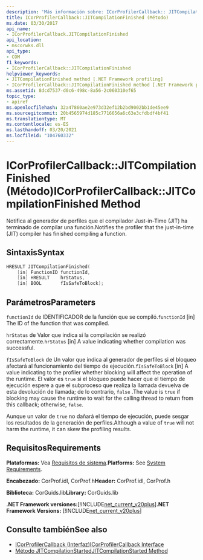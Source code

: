 ```yaml
---
description: 'Más información sobre: ICorProfilerCallback:: JITCompilationFinished ((método)'
title: ICorProfilerCallback::JITCompilationFinished (Método)
ms.date: 03/30/2017
api_name:
- ICorProfilerCallback.JITCompilationFinished
api_location:
- mscorwks.dll
api_type:
- COM
f1_keywords:
- ICorProfilerCallback::JITCompilationFinished
helpviewer_keywords:
- JITCompilationFinished method [.NET Framework profiling]
- ICorProfilerCallback::JITCompilationFinished method [.NET Framework profiling]
ms.assetid: 8dcd7537-d0c6-498c-8a56-2c060310ef65
topic_type:
- apiref
ms.openlocfilehash: 32a47860ae2e973d32ef12b2bd9002bb1de45ee9
ms.sourcegitcommit: 20b4565974d185c7716656a6c63e3cfdbdf4bf41
ms.translationtype: MT
ms.contentlocale: es-ES
ms.lasthandoff: 03/20/2021
ms.locfileid: "104760332"
---
```

# <a name="icorprofilercallbackjitcompilationfinished-method"></a><span data-ttu-id="88077-103">ICorProfilerCallback::JITCompilationFinished (Método)</span><span class="sxs-lookup"><span data-stu-id="88077-103">ICorProfilerCallback::JITCompilationFinished Method</span></span>

<span data-ttu-id="88077-104">Notifica al generador de perfiles que el compilador Just-in-Time (JIT) ha terminado de compilar una función.</span><span class="sxs-lookup"><span data-stu-id="88077-104">Notifies the profiler that the just-in-time (JIT) compiler has finished compiling a function.</span></span>  
  
## <a name="syntax"></a><span data-ttu-id="88077-105">Sintaxis</span><span class="sxs-lookup"><span data-stu-id="88077-105">Syntax</span></span>  
  
```cpp  
HRESULT JITCompilationFinished(  
    [in] FunctionID functionId,  
    [in] HRESULT    hrStatus,  
    [in] BOOL       fIsSafeToBlock);  
```  
  
## <a name="parameters"></a><span data-ttu-id="88077-106">Parámetros</span><span class="sxs-lookup"><span data-stu-id="88077-106">Parameters</span></span>

<span data-ttu-id="88077-107">`functionId` de IDENTIFICADOR de la función que se compiló.</span><span class="sxs-lookup"><span data-stu-id="88077-107">`functionId` [in] The ID of the function that was compiled.</span></span>

<span data-ttu-id="88077-108">`hrStatus` de Valor que indica si la compilación se realizó correctamente.</span><span class="sxs-lookup"><span data-stu-id="88077-108">`hrStatus` [in] A value indicating whether compilation was successful.</span></span>

<span data-ttu-id="88077-109">`fIsSafeToBlock` de Un valor que indica al generador de perfiles si el bloqueo afectará al funcionamiento del tiempo de ejecución.</span><span class="sxs-lookup"><span data-stu-id="88077-109">`fIsSafeToBlock` [in] A value indicating to the profiler whether blocking will affect the operation of the runtime.</span></span> <span data-ttu-id="88077-110">El valor es `true` si el bloqueo puede hacer que el tiempo de ejecución espere a que el subproceso que realiza la llamada devuelva de esta devolución de llamada; de lo contrario, `false` .</span><span class="sxs-lookup"><span data-stu-id="88077-110">The value is `true` if blocking may cause the runtime to wait for the calling thread to return from this callback; otherwise, `false`.</span></span>

<span data-ttu-id="88077-111">Aunque un valor de `true` no dañará el tiempo de ejecución, puede sesgar los resultados de la generación de perfiles.</span><span class="sxs-lookup"><span data-stu-id="88077-111">Although a value of `true` will not harm the runtime, it can skew the profiling results.</span></span>

## <a name="requirements"></a><span data-ttu-id="88077-112">Requisitos</span><span class="sxs-lookup"><span data-stu-id="88077-112">Requirements</span></span>  

 <span data-ttu-id="88077-113">**Plataformas:** Vea [Requisitos de sistema](../../get-started/system-requirements.md).</span><span class="sxs-lookup"><span data-stu-id="88077-113">**Platforms:** See [System Requirements](../../get-started/system-requirements.md).</span></span>  
  
 <span data-ttu-id="88077-114">**Encabezado:** CorProf.idl, CorProf.h</span><span class="sxs-lookup"><span data-stu-id="88077-114">**Header:** CorProf.idl, CorProf.h</span></span>  
  
 <span data-ttu-id="88077-115">**Biblioteca:** CorGuids.lib</span><span class="sxs-lookup"><span data-stu-id="88077-115">**Library:** CorGuids.lib</span></span>  
  
 <span data-ttu-id="88077-116">**.NET Framework versiones:**[!INCLUDE[net_current_v20plus](../../../../includes/net-current-v20plus-md.md)]</span><span class="sxs-lookup"><span data-stu-id="88077-116">**.NET Framework Versions:** [!INCLUDE[net_current_v20plus](../../../../includes/net-current-v20plus-md.md)]</span></span>  
  
## <a name="see-also"></a><span data-ttu-id="88077-117">Consulte también</span><span class="sxs-lookup"><span data-stu-id="88077-117">See also</span></span>

- [<span data-ttu-id="88077-118">ICorProfilerCallback (Interfaz)</span><span class="sxs-lookup"><span data-stu-id="88077-118">ICorProfilerCallback Interface</span></span>](icorprofilercallback-interface.md)
- [<span data-ttu-id="88077-119">Método JITCompilationStarted</span><span class="sxs-lookup"><span data-stu-id="88077-119">JITCompilationStarted Method</span></span>](icorprofilercallback-jitcompilationstarted-method.md)
